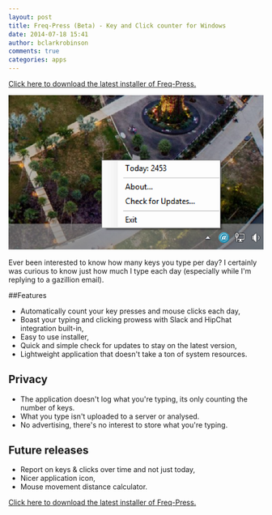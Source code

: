 ```yaml
---
layout: post
title: Freq-Press (Beta) - Key and Click counter for Windows
date: 2014-07-18 15:41
author: bclarkrobinson
comments: true
categories: apps
---
```

<a href="/apps/freq-press/Install FreqPress.zip">Click here to download the latest installer of Freq-Press.</a>

<a href="/images/2014/06/Screen-Shot-2014-06-03-at-6.55.33-pm.png"><img src="/images/2014/06/Screen-Shot-2014-06-03-at-6.55.33-pm.png" alt="Screen Shot 2014-06-03 at 6.55.33 pm"/></a>

Ever been interested to know how many keys you type per day? I certainly was curious to know just how much I type each day (especially while I'm replying to a gazillion email).

##Features

* Automatically count your key presses and mouse clicks each day,
* Boast your typing and clicking prowess with Slack and HipChat integration built-in,
* Easy to use installer,
* Quick and simple check for updates to stay on the latest version,
* Lightweight application that doesn't take a ton of system resources.

## Privacy

* The application doesn't log what you're typing, its only counting the number of keys.
* What you type isn't uploaded to a server or analysed.
* No advertising, there's no interest to store what you're typing.

## Future releases

* Report on keys & clicks over time and not just today,
* Nicer application icon,
* Mouse movement distance calculator.

<a href="http://benclarkrobinson.net/apps/freq-press/Install FreqPress.zip">Click here to download the latest installer of Freq-Press.</a>
